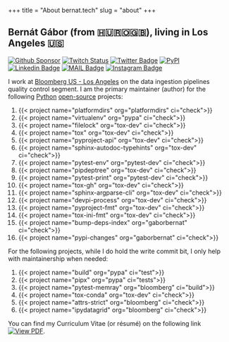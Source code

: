 +++
title = "About bernat.tech"
slug = "about"
+++

## Bernát Gábor (from 🇭🇺🇷🇴🇬🇧), living in Los Angeles 🇺🇸

[![Github Sponsor](https://img.shields.io/static/v1?label=Sponsor&message=%E2%9D%A4&logo=GitHub&link=https://github.com/sponsors/gaborbernat&style=flat-square)](https://github.com/sponsors/gaborbernat)
[![Twitch Status](https://img.shields.io/twitch/status/gaborbernat?style=flat-square)](https://www.twitch.tv/gaborbernat)
[![Twitter Badge](https://img.shields.io/badge/-@gjbernat-1ca0f1?style=flat-square&labelColor=1ca0f1&logo=twitter&logoColor=white&link=https://twitter.com/gjbernat)](https://twitter.com/gjbernat)
[![PyPI](https://img.shields.io/badge/-gaborbernat-0073b7?style=flat-square&logo=Python&logoColor=white&link=https://pypi.org/user/gaborbernat/)](https://pypi.org/user/gaborbernat/)
[![Linkedin Badge](https://img.shields.io/badge/-gaborbernat-blue?style=flat-square&logo=Linkedin&logoColor=white&link=https://www.linkedin.com/in/gaborbernat/)](https://www.linkedin.com/in/gaborbernat/)
[![MAIL Badge](https://img.shields.io/badge/-gaborjbernat@gmail.com-c14438?style=flat-square&logo=Gmail&logoColor=white&link=mailto:gaborjbernat@gmail.com)](mailto:gaborjbernat@gmail.com)
[![Instagram Badge](https://img.shields.io/badge/-@gabor__bernat-845EC2?style=flat-square&labelColor=white&logo=Instagram&link=https://instagram.com/gabor_bernat/)](https://instagram.com/gabor_bernat)

I work at [Bloomberg US - Los Angeles](https://www.techatbloomberg.com/) on the data ingestion pipelines quality control
segment. I am the primary maintainer (author) for the following [Python](https://www.python.org/)
[open-source](https://en.wikipedia.org/wiki/Open_source) projects:

1. {{< project name="platformdirs" org="platformdirs" ci="check">}}
1. {{< project name="virtualenv" org="pypa" ci="check">}}
1. {{< project name="filelock" org="tox-dev" ci="check">}}
1. {{< project name="tox" org="tox-dev" ci="check">}}
1. {{< project name="pyproject-api" org="tox-dev" ci="check">}}
1. {{< project name="sphinx-autodoc-typehints" org="tox-dev" ci="check">}}
1. {{< project name="pytest-env" org="pytest-dev" ci="check">}}
1. {{< project name="pipdeptree" org="tox-dev" ci="check">}}
1. {{< project name="pytest-print" org="pytest-dev" ci="check">}}
1. {{< project name="tox-gh" org="tox-dev" ci="check">}}
1. {{< project name="sphinx-argparse-cli" org="tox-dev" ci="check">}}
1. {{< project name="devpi-process" org="tox-dev" ci="check">}}
1. {{< project name="pyproject-fmt" org="tox-dev" ci="check">}}
1. {{< project name="tox-ini-fmt" org="tox-dev" ci="check">}}
1. {{< project name="bump-deps-index" org="gaborbernat" ci="check">}}
1. {{< project name="pypi-changes" org="gaborbernat" ci="check">}}

For the following projects, while I do hold the write commit bit, I only help with maintainership when needed:

1. {{< project name="build" org="pypa" ci="test">}}
1. {{< project name="pipx" org="pypa" ci="tests">}}
1. {{< project name="pytest-memray" org="bloomberg" ci="build">}}
1. {{< project name="tox-conda" org="tox-dev" ci="check">}}
1. {{< project name="attrs-strict" org="bloomberg" ci="check">}}
1. {{< project name="ipydatagrid" org="bloomberg" ci="check">}}

You can find my Curriculum Vitae (or résumé) on the following link
[![View PDF](https://img.shields.io/badge/View%20as%20PDF-latest%20CV-blue?style=flat-square&logo=docusign)](https://gaborbernat.github.io/cv/main.pdf).
